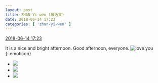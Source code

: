 ```yaml
---
layout: post
title: ZHAN Yi-wen (展逸文)
date: 2018-06-14 17:23
categories: [ 'zhan-yi-wen' ]
---
```


<div class="weibo-info">
  <a href="https://weibo.com/6108090526/GllblnM8i">2018-06-14 17:23</a>
</div>

It is a nice and bright afternoon. Good afternoon, everyone. ![love you](https://img.t.sinajs.cn/t4/appstyle/expression/ext/normal/f6/2018new_aini_org.png){:.emoticon}

<!-- more -->

<ul class="weibo-pic-list-1">
  <li class="weibo-pic">
    <a href="http://wx1.sinaimg.cn/mw690/006FmVn8ly1fsatzn2omkj33402c0u0x.jpg"><img src="http://wx1.sinaimg.cn/thumb150/006FmVn8ly1fsatzn2omkj33402c0u0x.jpg"/></a>
  </li>
  <li class="weibo-pic">
    <a href="http://wx2.sinaimg.cn/mw690/006FmVn8ly1fsatzwug8ij31hf1z4ndc.jpg"><img src="http://wx2.sinaimg.cn/thumb150/006FmVn8ly1fsatzwug8ij31hf1z4ndc.jpg"/></a>
  </li>
  <li class="weibo-pic">
    <a href="http://wx1.sinaimg.cn/mw690/006FmVn8ly1fsatzypbusj33402c04qp.jpg"><img src="http://wx1.sinaimg.cn/thumb150/006FmVn8ly1fsatzypbusj33402c04qp.jpg"/></a>
  </li>
</ul>
